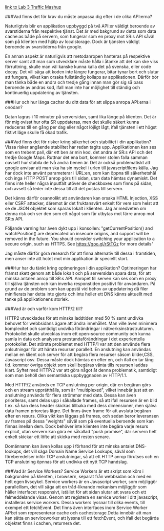 [link to Lab 3 Traffic Mashup](http://46.101.141.31/)

###Vad finns det för krav du måste anpassa dig efter i de olika API:erna?

Naturligtvis blir en applikation uppbyggd på två API:er väldigt beroende av svarstiderna från respektive tjänst. Det är med bakgrund av detta som data cache:as både på servern, som fungerar som en proxy mot SR:s API såväl som på klienten med hjälp av localstorage. Dock är tjänsten väldigt beroende av svarstiderna från google.

En annan aspekt är naturligvis att metodanropen hanteras på respektive server samt att man som utvecklare måste hålla i åtanke att det kan ske viss förruttning, skulle man väl kanske kunna kalla det på svenska, eller code decay. Det vill säga att koden inte längre fungerar, bitar tynar bort och slutar att fungera, vilket kan orsaka fullständig kollaps av applikationen. Därför bör man tänka både en andra och tredje gång innan man gör sig så pass beroende av andras kod, ifall man inte har möjlighet till ständig och kontinuerlig uppdatering av tjänsten.

###Hur och hur länga cachar du ditt data för att slippa anropa API:erna i onödan?

Datan lagras i 10 minuter på serversidan, samt lika länge på klienten. Det är för mig ovisst hur ofta SR uppdateras, men det skulle säkert kunna reduceras till en gång per dag eller något löjligt lågt, ifall tjänsten i ett högst fiktivt läge skulle få ökad trafik.

###Vad finns det för risker kring säkerhet och stabilitet i din applikation?
Vissa risker angående stabilitet har redan tagits upp. Applikationen kan ses som en trebent pall, där ett ben är min kod, det andra är SR:s API och det tredje Google Maps. Ruttnar det ena bort, kommer stolen falla samman oavsett hur stabila de två andra benen är. Det är också problematiskt att google anvisar att man ska ha sin nyckel i urlen till javascriptfilens källa. Jag har dock inte använt parameterar i URL:en, som kan öppna till säkerhetshål och inga HTTP POST anrop görs till sidan, utan data hämtas dynamiskt. Det finns inte heller några inputfält utöver de checkboxes som finns på sidan, och avsett så leder inte dessa till att det postas till servern.

Det känns därför osannolikt att användaren kan orsaka HTML Injection, XSS eller CSRF attacker, däremot är det fruktansvärt enkelt för vem som helst att se de JSON objektet som sparas lokalt i klienten. Jag är medveten om denna risk och ser den som ett något som får utbytas mot färre anrop mot SR:s API.

Följande varning har även dykt upp i konsollen:
"getCurrentPosition() and watchPosition() are deprecated on insecure origins, and support will be removed in the future. You should consider switching your application to a secure origin, such as HTTPS. See https://goo.gl/rStTGz for more details"

Jag måste därför göra research för att finna alternativ till dessa i framtiden, men anser inte att hotet mot min applikation är speciellt stort.

###Hur har du tänkt kring optimeringen i din applikation?
Optimeringen har främst skett genom att både lokalt och på serversidan spara data, för att minska antalen anrop till SR:s API. Anropet till serven kan ses som en proxy till själva tjänsten och kan inverka responstiden positivt för användaren.
På grund av de problem som kan uppstå vid behov av uppdatering då filer minifierats har detta inte gjorts och inte heller ett DNS känns aktuellt med tanke på applikationens storlek. 


###Vad är och varför kom HTTP/2 till?

HTTP2 utvecklades för att minska laddtiden med 50 % samt undivka behovet för webbsidans ägare att ändra innehållet. Man ville även minimera komplexitet och samtidigt undvika förändringar i nätverksinstrastrukturen. Protokollet skulle utvecklas inom ett open-source community och kunna samla in data och analysera prestandaförändringar i det experientella protokollet. Det största problemet med HTTP/1 var att den använde flera anlsutningar för att hämta resurser parallelt. En anslutning kan användas mellan en klient och server för att begära flera resurser såsom bilder,CSS, Javascript osv. Dessa måste dock hämtas en efter en, och ifall en tar lång tid. kommer övriga objekt som skall begäras vänta tills resursen laddas klart. Syftet med HTTP/2 var att göra något åt denna problematik, samtidigt som man behöll den semantiska uppbyggnaden av HTTP/1.1.

Med HTTP/2 används en TCP anslutning per origin, där en begäran görs och en stream upprätthålls, som är "multiplexed", vilket innebär just att en anslutning används för flera strömmar med data. Dessa kan även prioriteras, samt delas upp i såkallade frames, så att ifall resursen är en bild t.ex. så kan dess header skickas tillbaka med dess dimensioner, men själva data framen prioretas lägre. Det finns även frame för att avsluta begäran efter en resurs. Olika vikt kan läggas på frames, och sedan beror leveransen av frames på dessa "weights" såväl som på eventuella beroende som kan finnas imellan dem. Dock behöver inte klienten inte begära varje resurs explicit, utan servern kan göra en såkallad "push promise", där servern helt enkelt skickar ett löfte att skicka med resten senare.

Domännamn kan även kollas upp i förhand för att minska antalet DNS-lookups, det vill säga Domain Name Service Lookups, säväl som föreberedelser inför TCP anslutningar, så att ett HTTP anrop förutses och en TCP anslutning öpnnas för att undivka ett nytt TCP handslag.



###Vad är Service Workers?
Service Workers är ett skript som körs i bakgrunden på klienten, i browsern, separat från webbsidan och med en helt egen livscykel. Service workers är en Javascript worker, som möjliggör parallellism, det vill säga att en tråd-liknande mekanism möjliggör som håller interfacet responsivt, istället för att sidan slutar att svara och ett felmeddelande visas. Genom att registera en service worker i ditt javascript, installeras service workers. Dessa workers lyssnar till olika events, till exempel ett fetchEvent. Det finns även interfaces inom Service Worker API:et som representerar cache och cachestorage.Detta innebär att man kan sätta en serviceworker att lyssna till ett fetchEvent, och ifall det begärda objektet finns i cachen, returnera det. 
